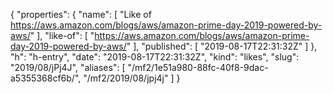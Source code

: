 {
  "properties": {
    "name": [
      "Like of https://aws.amazon.com/blogs/aws/amazon-prime-day-2019-powered-by-aws/"
    ],
    "like-of": [
      "https://aws.amazon.com/blogs/aws/amazon-prime-day-2019-powered-by-aws/"
    ],
    "published": [
      "2019-08-17T22:31:32Z"
    ]
  },
  "h": "h-entry",
  "date": "2019-08-17T22:31:32Z",
  "kind": "likes",
  "slug": "2019/08/jPj4J",
  "aliases": [
    "/mf2/1e51a980-88fc-40f8-9dac-a5355368cf6b/",
    "/mf2/2019/08/jpj4j"
  ]
}
